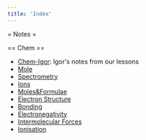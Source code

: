 ```yaml
---
title: 'Index'
---
```

= Notes =

== Chem ==
* [Chem-Igor](chem-igor.md): Igor's notes from our lessons
* [Mole](Mole.md) 
* [Spectrometry](Spectrometry)
* [Ions](Ions)
* [Moles&Formulae](Moles&Formulae)
* [Electron Structure](Electron%20Structure.md)
* [Bonding](Bonding)
* [Electronegativity](Electronegativity)
* [Intermolecular Forces](Intermolecular%20Forces.md)
* [Ionisation](Ionisation)
